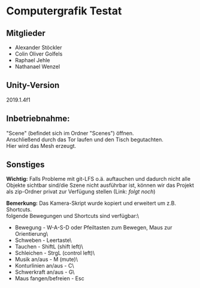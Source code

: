 # Computergrafik Testat

## Mitglieder
* Alexander Stöckler
* Colin Oliver Golfels
* Raphael Jehle
* Nathanael Wenzel

## Unity-Version
2019.1.4f1

## Inbetriebnahme:
"Scene" (befindet sich im Ordner "Scenes") öffnen.\
Anschließend durch das Tor laufen und den Tisch begutachten.\
Hier wird das Mesh erzeugt.

## Sonstiges

**Wichtig:**
Falls Probleme mit git-LFS o.ä. auftauchen und dadurch nicht alle Objekte sichtbar sind/die Szene nicht ausführbar ist, können wir das Projekt als zip-Ordner privat zur Verfügung stellen (Link: *folgt noch*)

**Bemerkung:**
Das Kamera-Skript wurde kopiert und erweitert um z.B. Shortcuts.\
folgende Bewegungen und Shortcuts sind verfügbar:\
* Bewegung - W-A-S-D oder Pfeiltasten zum Bewegen, Maus zur Orientierung\
* Schweben - Leertaste\
* Tauchen - ShiftL (shift left)\
* Schleichen - StrgL (control left)\
* Musik an/aus - M (mute)\
* Konturlinien an/aus - C\
* Schwerkraft an/aus - G\
* Maus fangen/befreien - Esc